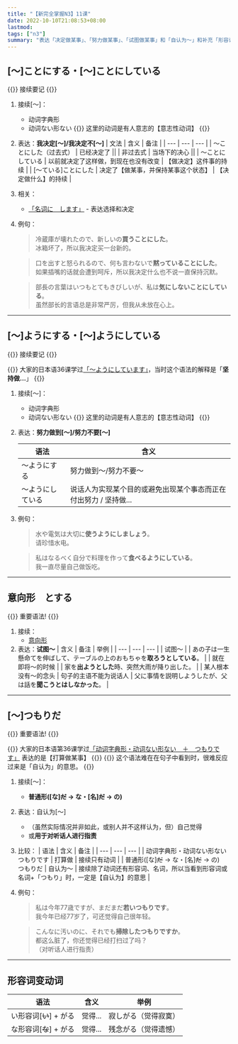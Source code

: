 ```yaml
---
title: "【新完全掌握N3】11课"
date: 2022-10-10T21:08:53+08:00
lastmod: 
tags: ["n3"]
summary: "表达「决定做某事」、「努力做某事」、「试图做某事」和「自认为～」和补充「形容词变动词的方法」"
---
```


## [〜]ことにする・[〜]ことにしている

{{<alert>}}
接续要记
{{</alert>}}

1. 接续[〜]：
    - 动词字典形
    - 动词ない形ない
{{<alert>}}
这里的动词是有人意志的【意志性动词】
{{</alert>}}

2. 表达：**我决定[〜]/我决定不[〜]**
    | 文法 | 含义 | 备注 |
    | --- | --- | --- |
    | 〜ことにした（过去式） | 已经决定了 ||
    | 非过去式 | 当场下的决心 ||
    | 〜ことにしている | 以前就决定了这样做，到现在也没有改变 | 【做决定】这件事的持续 |
    | [〜ている]ことにした | 决定了【做某事，并保持某事这个状态】 | 【决定做什么】的持续 |

3. 相关：
    - [「名词に　します」](/minnano/44/#名词にします) - 表达选择和决定
4. 例句：
    > 冷蔵庫が壊れたので、新しいの**買うことにした**。  
    冰箱坏了，所以我决定买一台新的。

    > 口を出すと怒られるので、何も言わないで**黙っていることにした**。  
    如果插嘴的话就会遭到呵斥，所以我决定什么也不说一直保持沉默。

    > 部長の言葉はいつもとてもきびしいが、私は**気にしないことにしている**。  
    虽然部长的言语总是非常严厉，但我从未放在心上。

---
## [〜]ようにする・[〜]ようにしている

{{<alert>}}
接续要记
{{</alert>}}

{{<alert>}}
大家的日本语36课学过[「〜ようにしています」](/minnano/36/#ようにしています)，当时这个语法的解释是「**坚持做...**」
{{</alert>}}

1. 接续[〜]：
    - 动词字典形
    - 动词ない形ない
{{<alert>}}
这里的动词是有人意志的【意志性动词】
{{</alert>}}
2. 表达：**努力做到[〜]/努力不要[〜]**

    | 语法 | 含义 |
    | --- | --- |
    | 〜ようにする | 努力做到〜/努力不要〜 |
    | 〜ようにしている | 说话人为实现某个目的或避免出现某个事态而正在付出努力 / 坚持做... |

3. 例句：
    > 水や電気は大切に**使うようにしましょう**。  
    请珍惜水电。

    > 私はなるべく自分で料理を作って**食べるようにしている**。  
    我一直尽量自己做饭吃。

---
## 意向形　とする

{{<badge>}}
重要语法!
{{</badge>}}

1. 接续：
    - [意向形](/transform/want/)
2. 表达：**试图〜**
    | 含义 | 备注 | 举例 |
    | --- | --- | --- |
    | 试图〜 |  | あの子は一生懸命てを伸ばして、テーブルの上のおもちゃを**取ろうとしている**。 |
    | 就在即将〜的时候 |  | 家を**出ようとした**時、突然大雨が降り出した。 |
    | 某人根本没有〜的念头 | 句子的主语不能为说话人 | 父に事情を説明しようしたが、父は話を**聞こうとはしなかった**。 |

---
## [〜]つもりだ

{{<badge>}}
重要语法!
{{</badge>}}

{{<alert>}}
大家的日本语第36课学过[「动词字典形・动词ない形ない　＋　つもりです」](/minnano/31/#动词字典形动词ない形ないつもりです) 表达的是【打算做某事】
{{</alert>}}
{{<alert>}}
这个语法难在在句子中看到时，很难反应过来是「自认为」的意思。
{{</alert>}}

1. 接续[〜]：
    - **普通形([な]~~だ~~ → な・[名]~~だ~~ → の)**
2. 表达：自认为[〜]
    - （虽然实际情况并非如此，或别人并不这样认为，但）自己觉得
    - 或**用于对听话人进行指责**
3. 比较：
    | 语法 | 含义 | 备注 |
    | --- | --- | --- |
    | 动词字典形・动词ない形ない　つもりです | 打算做 | 接续只有动词 |
    | 普通形([な]~~だ~~ → な・[名]~~だ~~ → の)　つもりだ | 自认为～ | 接续除了动词还有形容词、名词，所以当看到形容词或名词+「つもり」时，一定是【自认为】的意思 |
4. 例句：
    > 私は今年77歳ですが、まだまだ**若いつもりです**。  
    我今年已经77岁了，可还觉得自己很年轻。

    > こんなに汚いのに、それでも**掃除したつもりですか**。  
    都这么脏了，你还觉得已经打扫过了吗？  
    （对听话人进行指责）

---
## 形容词变动词
| 语法 | 含义 | 举例 |
| --- | --- | --- |
| い形容词[~~い~~] + がる | 觉得... | 寂しがる（觉得寂寞）|
| な形容词[~~な~~] + がる | 觉得... | 残念がる（觉得遗憾） |